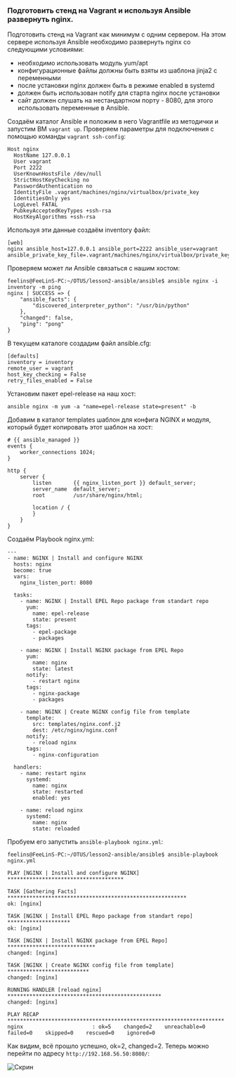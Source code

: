 ### Подготовить стенд на Vagrant и используя Ansible развернуть nginx.

Подготовить стенд на Vagrant как минимум с одним сервером. На этом
сервере используя Ansible необходимо развернуть nginx со следующими
условиями:
- необходимо использовать модуль yum/apt
- конфигурационные файлы должны быть взяты из шаблона jinja2 с
переменными
- после установки nginx должен быть в режиме enabled в systemd
- должен быть использован notify для старта nginx после установки
- сайт должен слушать на нестандартном порту - 8080, для этого использовать переменные в Ansible.


Создаём каталог Ansible и положим в него Vagrantfile из методички и запустим ВМ `vagrant up`.
Проверяем параметры для подключения с помощью команды `vagrant ssh-config`:
```
Host nginx
  HostName 127.0.0.1
  User vagrant
  Port 2222
  UserKnownHostsFile /dev/null
  StrictHostKeyChecking no
  PasswordAuthentication no
  IdentityFile .vagrant/machines/nginx/virtualbox/private_key
  IdentitiesOnly yes
  LogLevel FATAL
  PubkeyAcceptedKeyTypes +ssh-rsa
  HostKeyAlgorithms +ssh-rsa
```

Используя эти данные создаём inventory файл:
```
[web]
nginx ansible_host=127.0.0.1 ansible_port=2222 ansible_user=vagrant ansible_private_key_file=.vagrant/machines/nginx/virtualbox/private_key
```

Проверяем может ли Ansible связаться с нашим хостом:
```
feelins@FeeLinS-PC:~/OTUS/lesson2-ansible/ansible$ ansible nginx -i inventory -m ping
nginx | SUCCESS => {
    "ansible_facts": {
        "discovered_interpreter_python": "/usr/bin/python"
    },
    "changed": false,
    "ping": "pong"
}
```

В текущем каталоге создадим файл ansible.cfg:
```
[defaults]
inventory = inventory
remote_user = vagrant
host_key_checking = False
retry_files_enabled = False
```

Установим пакет epel-release на наш хост:
```
ansible nginx -m yum -a "name=epel-release state=present" -b
```

Добавим в каталог templates шаблон для конфига NGINX и модуля, который будет
копировать этот шаблон на хост:
```
# {{ ansible_managed }}
events {
    worker_connections 1024;
}

http {
    server {
        listen       {{ nginx_listen_port }} default_server;
        server_name  default_server;
        root         /usr/share/nginx/html;

        location / {
        }
    }
}
```

Создаём Playbook nginx.yml:
```
---
- name: NGINX | Install and configure NGINX
  hosts: nginx
  become: true
  vars:
    nginx_listen_port: 8080

  tasks:
    - name: NGINX | Install EPEL Repo package from standart repo
      yum:
        name: epel-release
        state: present
      tags:
        - epel-package
        - packages

    - name: NGINX | Install NGINX package from EPEL Repo
      yum:
        name: nginx
        state: latest
      notify:
        - restart nginx
      tags:
        - nginx-package
        - packages

    - name: NGINX | Create NGINX config file from template
      template:
        src: templates/nginx.conf.j2
        dest: /etc/nginx/nginx.conf
      notify:
        - reload nginx
      tags:
        - nginx-configuration

  handlers:
    - name: restart nginx
      systemd:
        name: nginx
        state: restarted
        enabled: yes
    
    - name: reload nginx
      systemd:
        name: nginx
        state: reloaded
```

Пробуем его запустить `ansible-playbook nginx.yml`:
```
feelins@FeeLinS-PC:~/OTUS/lesson2-ansible/ansible$ ansible-playbook nginx.yml

PLAY [NGINX | Install and configure NGINX] *************************************

TASK [Gathering Facts] *********************************************************
ok: [nginx]

TASK [NGINX | Install EPEL Repo package from standart repo] ********************
ok: [nginx]

TASK [NGINX | Install NGINX package from EPEL Repo] ****************************
changed: [nginx]

TASK [NGINX | Create NGINX config file from template] **************************
changed: [nginx]

RUNNING HANDLER [reload nginx] *************************************************
changed: [nginx]

PLAY RECAP *********************************************************************
nginx                      : ok=5    changed=2    unreachable=0    failed=0    skipped=0    rescued=0    ignored=0   
```
Как видим, всё прошло успешно, ok=2, changed=2. Теперь можно перейти по адресу `http://192.168.56.50:8080/`:

![Скрин](https://github.com/FeeLinS9/OTUS/blob/master/picture.png)


